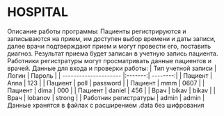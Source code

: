 # HOSPITAL
Описание работы программы:
Пациенты регистрируются и записываются на прием, им доступен выбор времени и даты записи, далее врачи подтверждают прием и могут провести его, поставить диагноз. Результат приема будет записан в учетную запись пациента. Работники регистратуры могут просматривать данные пациентов и врачей.
Данные для входа и проверки работы:
| Тип учетной записи    | Логин   | Пароль   |
| --------------------- |:-------:| --------:|
| Пациент               | Anna    | 123      |
| Пациент               | poll    | password |
| Пациент               | mmm     | 0607     |
| Пациент               | dima    | 000      |
| Пациент               | daniel  | 456      |
| Врач                  | bikav   | bikav    |
| Врач                  | lobanov | strong   |
| Работник регистратуры | admin   | admin    |
Данные хранятся в файлах с расширением .data без шифрования

